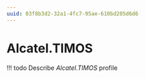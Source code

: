 ```yaml
---
uuid: 03f8b3d2-32a1-4fc7-95ae-610bd205d6d6
---
```



# Alcatel.TIMOS


<!-- prettier-ignore -->
!!! todo
    Describe *Alcatel.TIMOS* profile

